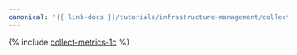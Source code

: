 ```yaml
---
canonical: '{{ link-docs }}/tutorials/infrastructure-management/collect-metrics-1c-cluster'
---
```


{% include [collect-metrics-1c](../../_tutorials/monitoring/collect-metrics-1c.md) %}